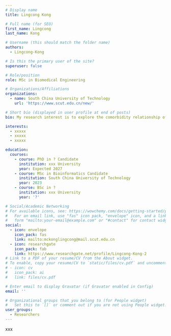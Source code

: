 ```yaml
---
# Display name
title: Lingcong Kong

# Full name (for SEO)
first_name: Lingcong
last_name: Kong

# Username (this should match the folder name)
authors:
  - Lingcong-Kong

# Is this the primary user of the site?
superuser: false

# Role/position
role: MSc in Biomedical Engineering

# Organizations/Affiliations
organizations:
  - name: South China University of Technology
    url: 'https://www.scut.edu.cn/new/'

# Short bio (displayed in user profile at end of posts)
bio: My research interest is to explore the comorbidity relationship of diseases based on complex networks and to find new combination markers, and has constructed multiple biomarker databases and prediction models.

interests:
  - xxxxx
  - xxxxx
  - xxxxx

education:
  courses:
    - course: PhD in ? Candidate
      institution: xxx University
      year: Expected 2027
    - course: MSc in Bioinformatics Candidate
      institution: South China University of Technology
      year: 2023
    - course: BSc in ?
      institution: xxx University
      year: '?'

# Social/Academic Networking
# For available icons, see: https://wowchemy.com/docs/getting-started/page-builder/#icons
#   For an email link, use "fas" icon pack, "envelope" icon, and a link in the
#   form "mailto:your-email@example.com" or "#contact" for contact widget.
social:
  - icon: envelope
    icon_pack: fas
    link: mailto:mckonglingcong@mail.scut.edu.cn
  - icon: researchgate
    icon_pack: fab
    link: https://www.researchgate.net/profile/Lingcong-Kong-2
# Link to a PDF of your resume/CV from the About widget.
# To enable, copy your resume/CV to `static/files/cv.pdf` and uncomment the lines below.
# - icon: cv
#   icon_pack: ai
#   link: files/cv.pdf

# Enter email to display Gravatar (if Gravatar enabled in Config)
email: ''

# Organizational groups that you belong to (for People widget)
#   Set this to `[]` or comment out if you are not using People widget.
user_groups:
  - Researchers
---
```


xxx
